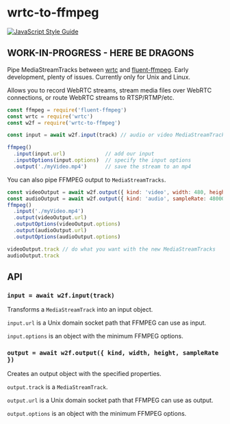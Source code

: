 # wrtc-to-ffmpeg

[![JavaScript Style Guide](https://img.shields.io/badge/code_style-standard-brightgreen.svg)](https://standardjs.com)

## WORK-IN-PROGRESS - HERE BE DRAGONS

Pipe MediaStreamTracks between [wrtc](https://github.com/node-webrtc/node-webrtc) and [fluent-ffmpeg](https://github.com/fluent-ffmpeg/node-fluent-ffmpeg). Early development, plenty of issues. Currently only for Unix and Linux.

Allows you to record WebRTC streams, stream media files over WebRTC connections, or route WebRTC streams to RTSP/RTMP/etc.

```javascript
const ffmpeg = require('fluent-ffmpeg')
const wrtc = require('wrtc')
const w2f = require('wrtc-to-ffmpeg')

const input = await w2f.input(track) // audio or video MediaStreamTrack

ffmpeg()
  .input(input.url)             // add our input
  .inputOptions(input.options)  // specify the input options
  .output('./myVideo.mp4')      // save the stream to an mp4
```

You can also pipe FFMPEG output to `MediaStreamTracks`.

```javascript
const videoOutput = await w2f.output({ kind: 'video', width: 480, height: 360 })
const audioOutput = await w2f.output({ kind: 'audio', sampleRate: 48000 })
ffmpeg()
  .input('./myVideo.mp4')
  .output(videoOutput.url)
  .outputOptions(videoOutput.options)
  .output(audioOutput.url)
  .outputOptions(audioOutput.options)

videoOutput.track // do what you want with the new MediaStreamTracks
audioOutput.track
```

## API
### `input = await w2f.input(track)`

Transforms a `MediaStreamTrack` into an input object.

`input.url` is a Unix domain socket path that FFMPEG can use as input.

`input.options` is an object with the minimum FFMPEG options.

### `output = await w2f.output({ kind, width, height, sampleRate })`

Creates an output object with the specified properties.

`output.track` is a `MediaStreamTrack`.

`output.url` is a Unix domain socket path that FFMPEG can use as output.

`output.options` is an object with the minimum FFMPEG options.
